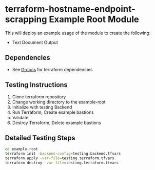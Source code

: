 # terraform-hostname-endpoint-scrapping Example Root Module
This will deploy an example usage of the module to create the following:
* Text Document Output

## Dependencies
* See [tf-docs](./tf-docs.md) for terraform dependencies

## Testing Instructions
1. Clone terraform repository
2. Change working directory to the example-root
3. Initialize with testing Backend
4. Run Terraform, Create example bastions
5. Validate
6. Destroy Terraform, Delete example bastions

## Detailed Testing Steps
```bash
cd example-root
terraform init -backend-config=testing.backend.tfvars
terraform apply -var-file=testing.terraform.tfvars
terraform destroy -var-file=testing.terraform.tfvars
```
